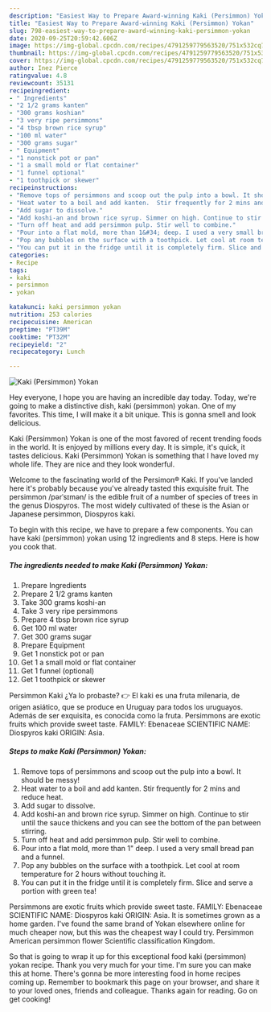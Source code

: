 ```yaml
---
description: "Easiest Way to Prepare Award-winning Kaki (Persimmon) Yokan"
title: "Easiest Way to Prepare Award-winning Kaki (Persimmon) Yokan"
slug: 798-easiest-way-to-prepare-award-winning-kaki-persimmon-yokan
date: 2020-09-25T20:59:42.606Z
image: https://img-global.cpcdn.com/recipes/4791259779563520/751x532cq70/kaki-persimmon-yokan-recipe-main-photo.jpg
thumbnail: https://img-global.cpcdn.com/recipes/4791259779563520/751x532cq70/kaki-persimmon-yokan-recipe-main-photo.jpg
cover: https://img-global.cpcdn.com/recipes/4791259779563520/751x532cq70/kaki-persimmon-yokan-recipe-main-photo.jpg
author: Inez Pierce
ratingvalue: 4.8
reviewcount: 35131
recipeingredient:
- " Ingredients"
- "2 1/2 grams kanten"
- "300 grams koshian"
- "3 very ripe persimmons"
- "4 tbsp brown rice syrup"
- "100 ml water"
- "300 grams sugar"
- " Equipment"
- "1 nonstick pot or pan"
- "1 a small mold or flat container"
- "1 funnel optional"
- "1 toothpick or skewer"
recipeinstructions:
- "Remove tops of persimmons and scoop out the pulp into a bowl. It should be messy!"
- "Heat water to a boil and add kanten.  Stir frequently for 2 mins and reduce heat."
- "Add sugar to dissolve."
- "Add koshi-an and brown rice syrup. Simmer on high. Continue to stir until the sauce thickens and you can see the bottom of the pan between stirring."
- "Turn off heat and add persimmon pulp. Stir well to combine."
- "Pour into a flat mold, more than 1&#34; deep. I used a very small bread pan and a funnel."
- "Pop any bubbles on the surface with a toothpick. Let cool at room temperature for 2 hours without touching it."
- "You can put it in the fridge until it is completely firm. Slice and serve a portion with green tea!"
categories:
- Recipe
tags:
- kaki
- persimmon
- yokan

katakunci: kaki persimmon yokan 
nutrition: 253 calories
recipecuisine: American
preptime: "PT39M"
cooktime: "PT32M"
recipeyield: "2"
recipecategory: Lunch

---
```



![Kaki (Persimmon) Yokan](https://img-global.cpcdn.com/recipes/4791259779563520/751x532cq70/kaki-persimmon-yokan-recipe-main-photo.jpg)

Hey everyone, I hope you are having an incredible day today. Today, we're going to make a distinctive dish, kaki (persimmon) yokan. One of my favorites. This time, I will make it a bit unique. This is gonna smell and look delicious.

Kaki (Persimmon) Yokan is one of the most favored of recent trending foods in the world. It is enjoyed by millions every day. It is simple, it's quick, it tastes delicious. Kaki (Persimmon) Yokan is something that I have loved my whole life. They are nice and they look wonderful.

Welcome to the fascinating world of the Persimon® Kaki. If you&#39;ve landed here it&#39;s probably because you&#39;ve already tasted this exquisite fruit. The persimmon /pərˈsɪmən/ is the edible fruit of a number of species of trees in the genus Diospyros. The most widely cultivated of these is the Asian or Japanese persimmon, Diospyros kaki.


To begin with this recipe, we have to prepare a few components. You can have kaki (persimmon) yokan using 12 ingredients and 8 steps. Here is how you cook that.

<!--inarticleads1-->

##### The ingredients needed to make Kaki (Persimmon) Yokan:

1. Prepare  Ingredients
1. Prepare 2 1/2 grams kanten
1. Take 300 grams koshi-an
1. Take 3 very ripe persimmons
1. Prepare 4 tbsp brown rice syrup
1. Get 100 ml water
1. Get 300 grams sugar
1. Prepare  Equipment
1. Get 1 nonstick pot or pan
1. Get 1 a small mold or flat container
1. Get 1 funnel (optional)
1. Get 1 toothpick or skewer


Persimmon Kaki ¿Ya lo probaste? 👉 El kaki es una fruta milenaria, de origen asiático, que se produce en Uruguay para todos los uruguayos. Además de ser exquisita, es conocida como la fruta. Persimmons are exotic fruits which provide sweet taste. FAMILY: Ebenaceae SCIENTIFIC NAME: Diospyros kaki ORIGIN: Asia. 

<!--inarticleads2-->

##### Steps to make Kaki (Persimmon) Yokan:

1. Remove tops of persimmons and scoop out the pulp into a bowl. It should be messy!
1. Heat water to a boil and add kanten.  Stir frequently for 2 mins and reduce heat.
1. Add sugar to dissolve.
1. Add koshi-an and brown rice syrup. Simmer on high. Continue to stir until the sauce thickens and you can see the bottom of the pan between stirring.
1. Turn off heat and add persimmon pulp. Stir well to combine.
1. Pour into a flat mold, more than 1&#34; deep. I used a very small bread pan and a funnel.
1. Pop any bubbles on the surface with a toothpick. Let cool at room temperature for 2 hours without touching it.
1. You can put it in the fridge until it is completely firm. Slice and serve a portion with green tea!


Persimmons are exotic fruits which provide sweet taste. FAMILY: Ebenaceae SCIENTIFIC NAME: Diospyros kaki ORIGIN: Asia. It is sometimes grown as a home garden. I&#39;ve found the same brand of Yokan elsewhere online for much cheaper now, but this was the cheapest way I could try. Persimmon American persimmon flower Scientific classification Kingdom. 

So that is going to wrap it up for this exceptional food kaki (persimmon) yokan recipe. Thank you very much for your time. I'm sure you can make this at home. There's gonna be more interesting food in home recipes coming up. Remember to bookmark this page on your browser, and share it to your loved ones, friends and colleague. Thanks again for reading. Go on get cooking!

